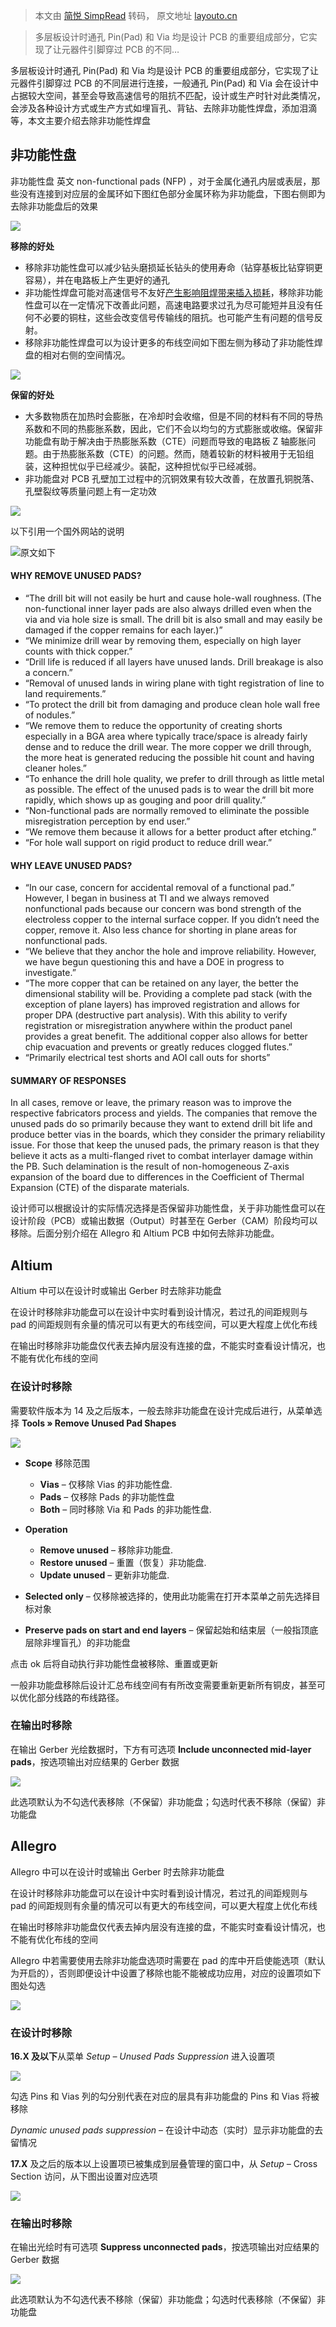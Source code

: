 > 本文由 [简悦 SimpRead](http://ksria.com/simpread/) 转码， 原文地址 [layouto.cn](http://layouto.cn/altium-%E7%A7%BB%E9%99%A4%E9%9D%9E%E5%8A%9F%E8%83%BD%E6%80%A7%E7%9B%98-%E5%92%8C-%E6%B7%BB%E5%8A%A0%E6%B3%AA%E6%BB%B4/)

> 多层板设计时通孔 Pin(Pad) 和 Via 均是设计 PCB 的重要组成部分，它实现了让元器件引脚穿过 PCB 的不同…

多层板设计时通孔 Pin(Pad) 和 Via 均是设计 PCB 的重要组成部分，它实现了让元器件引脚穿过 PCB 的不同层进行连接，一般通孔 Pin(Pad) 和 Via 会在设计中占据较大空间，甚至会导致高速信号的阻抗不匹配，设计或生产时针对此类情况，会涉及各种设计方式或生产方式如埋盲孔、背钻、去除非功能性焊盘，添加泪滴等，本文主要介绍去除非功能性焊盘

非功能性盘
-----

非功能性盘 英文 non-functional pads (NFP) ，对于金属化通孔内层或表层，那些没有连接到对应层的金属环如下图红色部分金属环称为非功能盘，下图右侧即为去除非功能盘后的效果

![](http://img.layouto.cn/NFPS.png)

**移除的好处**

*   移除非功能性盘可以减少钻头磨损延长钻头的使用寿命（钻穿基板比钻穿铜更容易），并在电路板上产生更好的通孔
*   非功能性焊盘可能对高速信号不友好[产生影响阻焊带来插入损耗](https://www.doc88.com/p-9035260735512.html)，移除非功能性盘可以在一定情况下改善此问题，高速电路要求过孔为尽可能短并且没有任何不必要的铜柱，这些会改变信号传输线的阻抗。也可能产生有问题的信号反射。
*   移除非功能性焊盘可以为设计更多的布线空间如下图左侧为移动了非功能性焊盘的相对右侧的空间情况。

![](http://img.layouto.cn/pIYBAF1wpSmADZsKAACePPyMc48919.jpg)

**保留的好处**

*   大多数物质在加热时会膨胀，在冷却时会收缩，但是不同的材料有不同的导热系数和不同的热膨胀系数，因此，它们不会以均匀的方式膨胀或收缩。保留非功能盘有助于解决由于热膨胀系数（CTE）问题而导致的电路板 Z 轴膨胀问题。由于热膨胀系数（CTE）的问题。然而，随着较新的材料被用于无铅组装，这种担忧似乎已经减少。装配，这种担忧似乎已经减弱。
*   非功能盘对 PCB 孔壁加工过程中的沉铜效果有较大改善，在放置孔铜脱落、孔壁裂纹等质量问题上有一定功效

![](http://img.layouto.cn/o4YBAF1wpOKADut1ABvcshXMtGA245.gif)

以下引用一个国外网站的说明

![](http://img.layouto.cn/Snipaste_2021-06-07_11-28-51.png)原文如下

#### WHY REMOVE UNUSED PADS?

*   “The drill bit will not easily be hurt and cause hole-wall roughness. (The non-functional inner layer pads are also always drilled even when the via and via hole size is small. The drill bit is also small and may easily be damaged if the copper remains for each layer.)”
*   “We minimize drill wear by removing them, especially on high layer counts with thick copper.”
*   “Drill life is reduced if all layers have unused lands. Drill breakage is also a concern.”
*   “Removal of unused lands in wiring plane with tight registration of line to land requirements.”
*   “To protect the drill bit from damaging and produce clean hole wall free of nodules.”
*   “We remove them to reduce the opportunity of creating shorts especially in a BGA area where typically trace/space is already fairly dense and to reduce the drill wear. The more copper we drill through, the more heat is generated reducing the possible hit count and having cleaner holes.”
*   “To enhance the drill hole quality, we prefer to drill through as little metal as possible. The effect of the unused pads is to wear the drill bit more rapidly, which shows up as gouging and poor drill quality.”
*   “Non-functional pads are normally removed to eliminate the possible misregistration perception by end user.”
*   “We remove them because it allows for a better product after etching.”
*   “For hole wall support on rigid product to reduce drill wear.”

#### WHY LEAVE UNUSED PADS?

*   “In our case, concern for accidental removal of a functional pad.” However, I began in business at TI and we always removed nonfunctional pads because our concern was bond strength of the electroless copper to the internal surface copper. If you didn’t need the copper, remove it. Also less chance for shorting in plane areas for nonfunctional pads.
*   “We believe that they anchor the hole and improve reliability. However, we have begun questioning this and have a DOE in progress to investigate.”
*   “The more copper that can be retained on any layer, the better the dimensional stability will be. Providing a complete pad stack (with the exception of plane layers) has improved registration and allows for proper DPA (destructive part analysis). With this ability to verify registration or misregistration anywhere within the product panel provides a great benefit. The additional copper also allows for better chip evacuation and prevents or greatly reduces clogged flutes.”
*   “Primarily electrical test shorts and AOI call outs for shorts”

#### SUMMARY OF RESPONSES

In all cases, remove or leave, the primary reason was to improve the respective fabricators process and yields. The companies that remove the unused pads do so primarily because they want to extend drill bit life and produce better vias in the boards, which they consider the primary reliability issue. For those that keep the unused pads, the primary reason is that they believe it acts as a multi-flanged rivet to combat interlayer damage within the PB. Such delamination is the result of non-homogeneous Z-axis expansion of the board due to differences in the Coefficient of Thermal Expansion (CTE) of the disparate materials.

设计师可以根据设计的实际情况选择是否保留非功能性盘，关于非功能性盘可以在设计阶段（PCB）或输出数据（Output）时甚至在 Gerber（CAM）阶段均可以移除。后面分别介绍在 Allegro 和 Altium PCB 中如何去除非功能盘。

Altium
------

Altium 中可以在设计时或输出 Gerber 时去除非功能盘

在设计时移除非功能盘可以在设计中实时看到设计情况，若过孔的间距规则与 pad 的间距规则有余量的情况可以有更大的布线空间，可以更大程度上优化布线

在输出时移除非功能盘仅代表去掉内层没有连接的盘，不能实时查看设计情况，也不能有优化布线的空间

### 在设计时移除

需要软件版本为 14 及之后版本，一般去除非功能盘在设计完成后进行，从菜单选择 **Tools » Remove Unused Pad Shapes**

![](http://img.layouto.cn/Unused_Pad_Shape20-460x242.png)

*   **Scope** 移除范围
    *   **Vias** – 仅移除 Vias 的非功能性盘.
    *   **Pads** – 仅移除 Pads 的非功能性盘
    *   **Both** – 同时移除 Via 和 Pads 的非功能性盘.

*   **Operation**
    *   **Remove unused** – 移除非功能盘.
    *   **Restore unused** – 重置（恢复）非功能盘.
    *   **Update unused** – 更新非功能盘.

*   **Selected only** – 仅移除被选择的，使用此功能需在打开本菜单之前先选择目标对象
*   **Preserve pads on start and end layers** – 保留起始和结束层（一般指顶底层除非埋盲孔）的非功能盘

点击 ok 后将自动执行非功能性盘被移除、重置或更新

一般非功能盘移除后设计汇总布线空间有有所改变需要重新更新所有铜皮，甚至可以优化部分线路的布线路径。

### 在输出时移除

在输出 Gerber 光绘数据时，下方有可选项 **Include unconnected mid-layer pads**，按选项输出对应结果的 Gerber 数据

![](http://img.layouto.cn/Snipaste_2021-06-07_13-46-28.png)

此选项默认为不勾选代表移除（不保留）非功能盘；勾选时代表不移除（保留）非功能盘

Allegro
-------

Allegro 中可以在设计时或输出 Gerber 时去除非功能盘

在设计时移除非功能盘可以在设计中实时看到设计情况，若过孔的间距规则与 pad 的间距规则有余量的情况可以有更大的布线空间，可以更大程度上优化布线

在输出时移除非功能盘仅代表去掉内层没有连接的盘，不能实时查看设计情况，也不能有优化布线的空间

Allegro 中若需要使用去除非功能盘选项时需要在 pad 的库中开启使能选项（默认为开启的），否则即便设计中设置了移除也能不能被成功应用，对应的设置项如下图处勾选

![](http://img.layouto.cn/Snipaste_2021-06-07_14-00-25.png)

### 在设计时移除

**16.X 及以下**从菜单 _Setup – Unused Pads Suppression_ 进入设置项

![](http://img.layouto.cn/Snipaste_2021-06-07_13-59-16.png)

勾选 Pins 和 Vias 列的勾分别代表在对应的层具有非功能盘的 Pins 和 Vias 将被移除

_Dynamic unused pads suppression_ – 在设计中动态（实时）显示非功能盘的去留情况

**17.X** 及之后的版本以上设置项已被集成到层叠管理的窗口中，从 _Setup –_ Cross Section 访问，从下图出设置对应选项

![](http://img.layouto.cn/Snipaste_2021-06-07_14-04-12.png)

### 在输出时移除

在输出光绘时有可选项 **Suppress unconnected pads**，按选项输出对应结果的 Gerber 数据

![](http://img.layouto.cn/Snipaste_2021-06-07_13-58-44.png)

此选项默认为不勾选代表不移除（保留）非功能盘；勾选时代表移除（不保留）非功能盘
